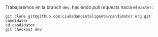 Trabajaremos en la branch `dev`, haciendo *pull requests* hacia el `master`: 

```
git clone git@github.com:ciudadanointeligente/candidator.org.git candidator
cd candidator
git checkout dev
```
